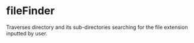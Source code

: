 # fileFinder
Traverses directory and its sub-directories searching for the file extension inputted by user. 
